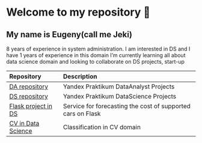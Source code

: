# Welcome to my repository 👋

## My name is Eugeny(call me Jeki)

8 years of experience in system administration. I am interested in DS and I have 1 years of experience in this domain
I’m currently learning all about data science domain and looking to collaborate on DS projects, start-up

| Repository | Description |
| :---------------------- | :---------------------- |
| [DA repository](DataAnalyst) | Yandex Praktikum DataAnalyst Projects |
| [DS repository](DataScience) | Yandex Praktikum DataScience Projects |
| [Flask project in DS](DS_Flask) | Service for forecasting the cost of supported cars on Flask |
| [CV in Data Science](Detect-employees-CV-) | Classification in CV domain |
